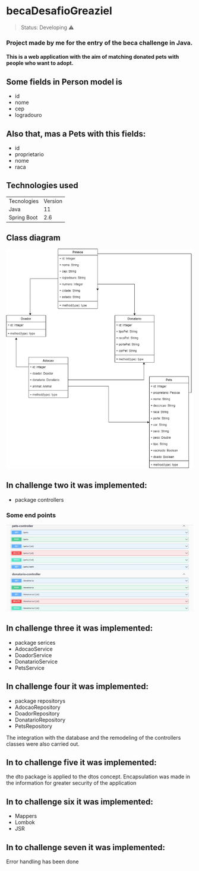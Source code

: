 <h1> becaDesafioGreaziel</h1>

> Status: Developing ⚠️

### Project made by me for the entry of the beca challenge in Java.

#### This is a web application with the aim of matching donated pets with people who want to adopt.

## Some fields in Person model is

+ id
+ nome
+ cep
+ logradouro

## Also that, mas a Pets with this fields:

+ id
+  proprietario
+  nome
+  raca

## Technologies used

<table>
  <tr>
    <td>Tecnologies</td>
    <td>Version</td>
  </tr>
  
  <tr>
    <td>Java</td>
    <td>11</td>
  </tr>
   <tr>
    <td>Spring Boot</td>
    <td>2.6</td>
  </tr>
</table>

## Class diagram

![Imagem01](https://github.com/Greaziel/becaDesafioGreaziel-/blob/develop/Diagrama%20de%20Classe.png)

## In challenge two it was implemented:

+ package controllers

### Some end points

![Imagem02](EndPoints.jpg)

## In challenge three it was implemented:

+ package serices
+ AdocaoService
+ DoadorService
+ DonatarioService
+ PetsService

## In challenge four it was implemented:

+ package repositorys
+ AdocaoRepository
+ DoadorRepository
+ DonatarioRepository
+ PetsRepository

The integration with the database and the remodeling of the controllers classes were also carried out.

## In to challenge five it was implemented:

the dto package is applied to the dtos concept. Encapsulation was made in the information for greater security of the application

## In to challenge six it was implemented:

+ Mappers
+ Lombok
+ JSR

## In to challenge seven it was implemented:

Error handling has been done